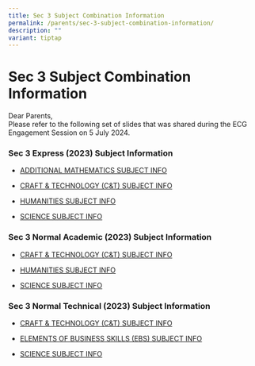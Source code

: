 ```yaml
---
title: Sec 3 Subject Combination Information
permalink: /parents/sec-3-subject-combination-information/
description: ""
variant: tiptap
---
```

<h1>Sec 3 Subject Combination Information</h1>
<p>Dear Parents,&nbsp;
<br>Please refer to the following set of slides that was shared during the
ECG Engagement Session on 5 July 2024.</p>
<h3>Sec 3 Express (2023) Subject Information</h3>
<ul>
<li>
<p><a href="/files/Sec 3 Subjects Combination/2023_AMATH_EXP_SEC_2_SUBJECT_INFO.pdf" rel="noopener noreferrer nofollow" target="_blank">ADDITIONAL MATHEMATICS SUBJECT INFO</a>
</p>
</li>
<li>
<p><a href="/files/Sec 3 Subjects Combination/2023_C_T_EXP_SEC_2_SUBJECT_INFO.pdf" rel="noopener noreferrer nofollow" target="_blank">CRAFT &amp; TECHNOLOGY (C&amp;T) SUBJECT INFO</a>
</p>
</li>
<li>
<p><a href="/files/Sec 3 Subjects Combination/2023_HUMANITIES_EXP_SEC_2_SUBJECT_INFO.pdf" rel="noopener noreferrer nofollow" target="_blank">HUMANITIES SUBJECT INFO</a>
</p>
</li>
<li>
<p><a href="/files/Sec 3 Subjects Combination/2023_SCIENCE_EXP_SEC_2_SUBJECT_INFO.pdf" rel="noopener noreferrer nofollow" target="_blank">SCIENCE SUBJECT INFO</a>
</p>
</li>
</ul>
<h3>Sec 3 Normal Academic (2023) Subject Information</h3>
<ul data-tight="true" class="tight">
<li>
<p><a href="/files/Sec 3 Subjects Combination/2023_C_T_NA_SEC_2_SUBJECT_INFO.pdf" rel="noopener noreferrer nofollow" target="_blank">CRAFT &amp; TECHNOLOGY (C&amp;T) SUBJECT INFO</a>
</p>
</li>
<li>
<p><a href="/files/Sec 3 Subjects Combination/2023_HUMANITIES_NA_SEC_2_SUBJECT_INFO.pdf" rel="noopener noreferrer nofollow" target="_blank">HUMANITIES SUBJECT INFO</a>
</p>
</li>
<li>
<p><a href="/files/Sec 3 Subjects Combination/2023_SCIENCE_NA_SEC_2_SUBJECT_INFO.pdf" rel="noopener noreferrer nofollow" target="_blank">SCIENCE SUBJECT INFO</a>
</p>
</li>
</ul>
<h3>Sec 3 Normal Technical (2023) Subject Information</h3>
<ul data-tight="true" class="tight">
<li>
<p><a href="/files/2023%20c&amp;t%20nt%20sec%202%20subject%20info.pdf" rel="noopener noreferrer nofollow" target="_blank">CRAFT &amp; TECHNOLOGY (C&amp;T) SUBJECT INFO</a>
</p>
</li>
<li>
<p><a href="/files/2023%20ebs%20%20nt%20sec%202%20subject%20info.pdf" rel="noopener noreferrer nofollow" target="_blank">ELEMENTS OF BUSINESS SKILLS (EBS) SUBJECT INFO</a>
</p>
</li>
<li>
<p><a href="/files/2023%20science%20nt%20sec%202%20subject%20info.pdf" rel="noopener noreferrer nofollow" target="_blank">SCIENCE SUBJECT INFO</a>
</p>
</li>
</ul>
<p></p>